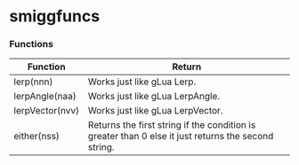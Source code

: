# smiggfuncs

### Functions

__Function__ | __Return__
------------- | -------------
lerp(nnn) | Works just like gLua Lerp.
lerpAngle(naa) | Works just like gLua LerpAngle.
lerpVector(nvv) | Works just like gLua LerpVector.
either(nss) | Returns the first string if the condition is greater than 0 else it just returns the second string.
